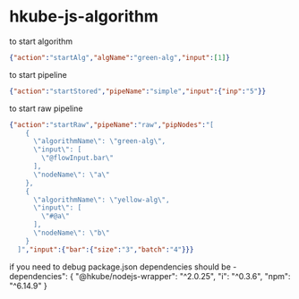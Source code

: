 # hkube-js-algorithm
to start algorithm 
```json
{"action":"startAlg","algName":"green-alg","input":[1]}
```
to start pipeline 
```json
{"action":"startStored","pipeName":"simple","input":{"inp":"5"}}
```
to start raw pipeline
```json
{"action":"startRaw","pipeName":"raw","pipNodes":"[
    {
      \"algorithmName\": \"green-alg\",
      \"input\": [
        \"@flowInput.bar\"
      ],
      \"nodeName\": \"a\"
    },
    {
      \"algorithmName\": \"yellow-alg\",
      \"input\": [
        \"#@a\"
      ],
      \"nodeName\": \"b\"
    }
  ]","input":{"bar":{"size":"3","batch":"4"}}}
```
if you need to debug package.json dependencies should be -  dependencies": {
    "@hkube/nodejs-wrapper": "^2.0.25",
    "i": "^0.3.6",
    "npm": "^6.14.9"
  }
